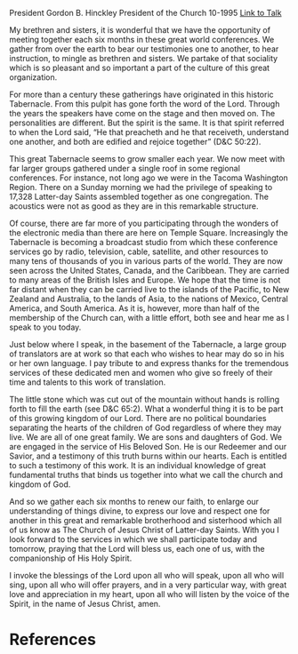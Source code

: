 President Gordon B. Hinckley
President of the Church
10-1995
[Link to Talk](https://www.churchofjesuschrist.org/study/general-conference/1995/10/as-we-gather-together?lang=eng)

My brethren and sisters, it is wonderful that we have the opportunity of meeting together each six months in these great world conferences. We gather from over the earth to bear our testimonies one to another, to hear instruction, to mingle as brethren and sisters. We partake of that sociality which is so pleasant and so important a part of the culture of this great organization.

For more than a century these gatherings have originated in this historic Tabernacle. From this pulpit has gone forth the word of the Lord. Through the years the speakers have come on the stage and then moved on. The personalities are different. But the spirit is the same. It is that spirit referred to when the Lord said, “He that preacheth and he that receiveth, understand one another, and both are edified and rejoice together” (D&C 50:22).

This great Tabernacle seems to grow smaller each year. We now meet with far larger groups gathered under a single roof in some regional conferences. For instance, not long ago we were in the Tacoma Washington Region. There on a Sunday morning we had the privilege of speaking to 17,328 Latter-day Saints assembled together as one congregation. The acoustics were not as good as they are in this remarkable structure.

Of course, there are far more of you participating through the wonders of the electronic media than there are here on Temple Square. Increasingly the Tabernacle is becoming a broadcast studio from which these conference services go by radio, television, cable, satellite, and other resources to many tens of thousands of you in various parts of the world. They are now seen across the United States, Canada, and the Caribbean. They are carried to many areas of the British Isles and Europe. We hope that the time is not far distant when they can be carried live to the islands of the Pacific, to New Zealand and Australia, to the lands of Asia, to the nations of Mexico, Central America, and South America. As it is, however, more than half of the membership of the Church can, with a little effort, both see and hear me as I speak to you today.

Just below where I speak, in the basement of the Tabernacle, a large group of translators are at work so that each who wishes to hear may do so in his or her own language. I pay tribute to and express thanks for the tremendous services of these dedicated men and women who give so freely of their time and talents to this work of translation.

The little stone which was cut out of the mountain without hands is rolling forth to fill the earth (see D&C 65:2). What a wonderful thing it is to be part of this growing kingdom of our Lord. There are no political boundaries separating the hearts of the children of God regardless of where they may live. We are all of one great family. We are sons and daughters of God. We are engaged in the service of His Beloved Son. He is our Redeemer and our Savior, and a testimony of this truth burns within our hearts. Each is entitled to such a testimony of this work. It is an individual knowledge of great fundamental truths that binds us together into what we call the church and kingdom of God.

And so we gather each six months to renew our faith, to enlarge our understanding of things divine, to express our love and respect one for another in this great and remarkable brotherhood and sisterhood which all of us know as The Church of Jesus Christ of Latter-day Saints. With you I look forward to the services in which we shall participate today and tomorrow, praying that the Lord will bless us, each one of us, with the companionship of His Holy Spirit.

I invoke the blessings of the Lord upon all who will speak, upon all who will sing, upon all who will offer prayers, and in a very particular way, with great love and appreciation in my heart, upon all who will listen by the voice of the Spirit, in the name of Jesus Christ, amen.

# References
